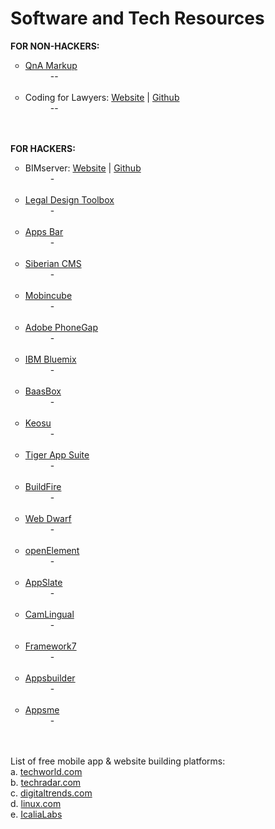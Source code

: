 # Software and Tech Resources
<b>FOR NON-HACKERS:</b><br>
<ul style="list-style-type:circle">
<a href="http://www.qnamarkup.org"><li>QnA Markup</a></li>
<dd>--</dd><br>
<li>Coding for Lawyers: <a href="http://codingforlawyers.com">Website</a> | <a href="https://github.com/vzvenyach/codingforlawyers">Github</a></li>
<dd>--</dd><br>
</ul>
<br>
<b>FOR HACKERS:</b><br>
<ul style="list-style-type:circle">
<li>BIMserver: <a href="http://bimserver.org">Website</a> | <a href="https://github.com/opensourceBIM/BIMserver">Github</a></li>
<dd>-</dd><br>
<li><a href="http://www.legaltechdesign.com/LegalDesignToolbox/">Legal Design Toolbox</a></li>
<dd>-</dd><br>
<li><a href="http://www.appsbar.com">Apps Bar</a></li>
<dd>-</dd><br>
<li><a href="http://www.siberiancms.com">Siberian CMS</a></li>
<dd>-</dd><br>
<li><a href="http://www.mobincube.com/pricing.html">Mobincube</a></li>
<dd>-</dd><br>
<li><a href="http://phonegap.com/products/">Adobe PhoneGap</a></li>
<dd>-</dd><br>
<li><a href="http://www.ibm.com/cloud-computing/bluemix/pricing/?cm_sp=HeaderNavigation-_-Mobile-_-Pricing">IBM Bluemix</a></li>
<dd>-</dd><br>
<li><a href="http://www.baasbox.com/en/">BaasBox</a></li>
<dd>-</dd><br>
<li><a href="https://keosu.com/pricing/">Keosu</a></li>
<dd>-</dd><br>
<li><a href="http://tigerappsuite.com">Tiger App Suite</a></li>
<dd>-</dd><br>
<li><a href="http://buildfire.com">BuildFire</a></li>
<dd>-</dd><br>
<li><a href="http://www.virtualmechanics.com/products/dwarf/">Web Dwarf</a></li>
<dd>-</dd><br>
<li><a href="http://www.openelement.com/Download.htm">openElement</a></li>
<dd>-</dd><br>
<li><a href="https://github.com/Taehan-Kim/AppSlate">AppSlate</a></li>
<dd>-</dd><br>
<li><a href="https://github.com/yoshiokatsuneo/camlingual_iphone">CamLingual</a></li>
<dd>-</dd><br>
<li><a href="http://framework7.io">Framework7</a></li>
<dd>-</dd><br>
<li><a href="http://www.apps-builder.com">Appsbuilder</a></li>
<dd>-</dd><br>
<li><a href="https://www.appsme.com/pricing">Appsme</a></li>
<dd>-</dd><br>
<br>
</ul>
List of free mobile app & website building platforms:<br>
a. <a href="http://www.techworld.com/picture-gallery/apps/18-best-mobile-application-development-platforms-tools-3375307/">techworld.com</a><br>
b. <a href="http://www.techradar.com/news/software/best-free-web-design-software-10-programs-to-get-the-job-done-1138669">techradar.com</a><br>
c. <a href="http://www.digitaltrends.com/computing/best-free-web-design-software/2/">digitaltrends.com</a><br>
d. <a href="https://www.linux.com/news/10-best-free-mobile-application-development-frameworks-support-android#.VqjKmSorKUk">linux.com</a><br>
e. <a href="https://github.com/IcaliaLabs/hackathon-resources">IcaliaLabs</a><br>

